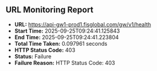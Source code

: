 ## URL Monitoring Report

- **URL:** https://api-gw1-prod1.fisglobal.com/gw/v1/health
- **Start Time:** 2025-09-25T09:24:41.125843
- **End Time:** 2025-09-25T09:24:41.223804
- **Total Time Taken:** 0.097961 seconds
- **HTTP Status Code:** 403
- **Status:** Failure
- **Failure Reason:** HTTP Status Code: 403
